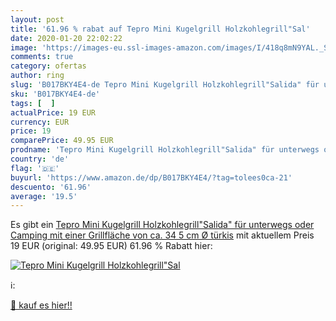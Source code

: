 ```yaml
---
layout: post
title: '61.96 % rabat auf Tepro Mini Kugelgrill Holzkohlegrill"Sal'
date: 2020-01-20 22:02:22
image: 'https://images-eu.ssl-images-amazon.com/images/I/418q8mN9YAL._SL200_.jpg'
comments: true
category: ofertas
author: ring
slug: 'B017BKY4E4-de Tepro Mini Kugelgrill Holzkohlegrill"Salida" für unterwegs...'
sku: 'B017BKY4E4-de'
tags: [  ]
actualPrice: 19 EUR
currency: EUR
price: 19
comparePrice: 49.95 EUR
prodname: 'Tepro Mini Kugelgrill Holzkohlegrill"Salida" für unterwegs oder Camping mit einer Grillfläche von ca. 34 5 cm Ø  türkis'
country: 'de'
flag: '🇩🇪'
buyurl: 'https://www.amazon.de/dp/B017BKY4E4/?tag=tolees0ca-21'
descuento: '61.96'
average: '19.5'
---
```


Es gibt ein [Tepro Mini Kugelgrill Holzkohlegrill"Salida" für unterwegs oder Camping mit einer Grillfläche von ca. 34 5 cm Ø  türkis](https://www.amazon.de/dp/B017BKY4E4/?tag=tolees0ca-21) mit aktuellem Preis 19 EUR (original: 49.95 EUR) 61.96 % Rabatt hier:

[![Tepro Mini Kugelgrill Holzkohlegrill"Sal](https://images-eu.ssl-images-amazon.com/images/I/418q8mN9YAL._SL200_.jpg)](https://www.amazon.de/dp/B017BKY4E4/?tag=tolees0ca-21)

ℹ️:


[🛒 kauf es hier!!](https://www.amazon.de/dp/B017BKY4E4/?tag=tolees0ca-21)

